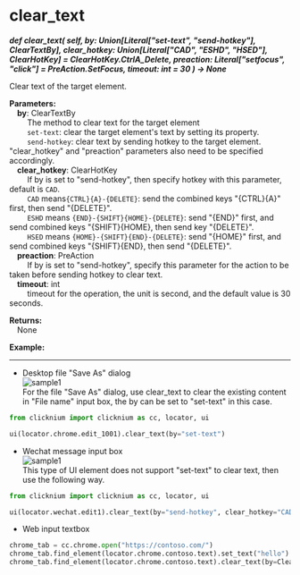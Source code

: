 # clear_text
***def clear_text(
        self,
        by: Union[Literal["set-text", "send-hotkey"], ClearTextBy],
        clear_hotkey: Union[Literal["CAD", "ESHD", "HSED"], ClearHotKey] = ClearHotKey.CtrlA_Delete,
        preaction: Literal["setfocus", "click"] = PreAction.SetFocus,
        timeout: int = 30
    ) -> None***  

Clear text of the target element.

**Parameters:**  
     &emsp;**by**: ClearTextBy  
        &emsp;&emsp; The method to clear text for the target element  
        &emsp;&emsp; `set-text`: clear the target element's text by setting its property.  
        &emsp;&emsp; `send-hotkey`: clear text by sending hotkey to the target element. "clear_hotkey" and "preaction" parameters also need to be specified accordingly.   
    &emsp;**clear_hotkey**: ClearHotKey  
        &emsp;&emsp; If by is set to "send-hotkey", then specify hotkey with this parameter, default is `CAD`.  
        &emsp;&emsp; `CAD` means`{CTRL}{A}-{DELETE}`: send the combined keys "{CTRL}{A}" first, then send "{DELETE}".  
        &emsp;&emsp; `ESHD` means `{END}-{SHIFT}{HOME}-{DELETE}`: send "{END}" first, and send combined keys "{SHIFT}{HOME}, then send key "{DELETE}".  
        &emsp;&emsp; `HSED` means `{HOME}-{SHIFT}{END}-{DELETE}`: send "{HOME}" first, and send combined keys "{SHIFT}{END}, then send "{DELETE}".  
    &emsp;**preaction**: PreAction  
        &emsp;&emsp; If by is set to "send-hotkey", specify this parameter for the action to be taken before sending hotkey to clear text.   
    &emsp;**timeout**: int  
        &emsp;&emsp; timeout for the operation, the unit is second, and the default value is 30 seconds.  

**Returns:**  
    &emsp;None

**Example:**
***
- Desktop file "Save As" dialog   
![sample1](../../../img/clear_text_sample1.png)  
For the file "Save As" dialog, use clear_text to clear the existing content in "File name" input box, the by can be set to "set-text" in this case.


```python
from clicknium import clicknium as cc, locator, ui  

ui(locator.chrome.edit_1001).clear_text(by="set-text")
```

- Wechat message input box  
![sample1](../../../img/clear_text_sample2.png)  
This type of UI element does not support "set-text" to clear text, then use the following way.  

```python
from clicknium import clicknium as cc, locator, ui  

ui(locator.wechat.edit1).clear_text(by="send-hotkey", clear_hotkey="CAD", preaction="click")

```

- Web input textbox

```python
chrome_tab = cc.chrome.open("https://contoso.com/")
chrome_tab.find_element(locator.chrome.contoso.text).set_text("hello")
chrome_tab.find_element(locator.chrome.contoso.text).clear_text(by=ClearTextBy.SetText)
```